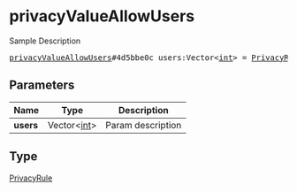 # privacyValueAllowUsers

Sample Description

<pre>
<a href="../constructor/privacyValueAllowUsers.md">privacyValueAllowUsers</a>#4d5bbe0c users:Vector&lt;<a href="../type/int.md">int</a>&gt; = <a href="../type/PrivacyRule.md">PrivacyRule</a>;</pre>
## Parameters

| Name | Type | Description |
|------|:----:|-------------|
| **users** | Vector&lt;<a href="../type/int.md">int</a>&gt; | Param description |

## Type

<a href="../type/PrivacyRule.md">PrivacyRule</a>
